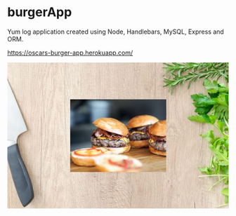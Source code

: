 # burgerApp
Yum log application created using Node, Handlebars, MySQL, Express and ORM. 

https://oscars-burger-app.herokuapp.com/


![Page](/public/assets/images/home.jpg?raw=true "Screen-shot-app")